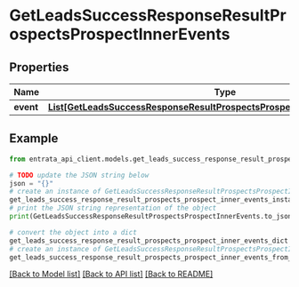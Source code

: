 # GetLeadsSuccessResponseResultProspectsProspectInnerEvents


## Properties

Name | Type | Description | Notes
------------ | ------------- | ------------- | -------------
**event** | [**List[GetLeadsSuccessResponseResultProspectsProspectInnerEventsEventInner]**](GetLeadsSuccessResponseResultProspectsProspectInnerEventsEventInner.md) |  | 

## Example

```python
from entrata_api_client.models.get_leads_success_response_result_prospects_prospect_inner_events import GetLeadsSuccessResponseResultProspectsProspectInnerEvents

# TODO update the JSON string below
json = "{}"
# create an instance of GetLeadsSuccessResponseResultProspectsProspectInnerEvents from a JSON string
get_leads_success_response_result_prospects_prospect_inner_events_instance = GetLeadsSuccessResponseResultProspectsProspectInnerEvents.from_json(json)
# print the JSON string representation of the object
print(GetLeadsSuccessResponseResultProspectsProspectInnerEvents.to_json())

# convert the object into a dict
get_leads_success_response_result_prospects_prospect_inner_events_dict = get_leads_success_response_result_prospects_prospect_inner_events_instance.to_dict()
# create an instance of GetLeadsSuccessResponseResultProspectsProspectInnerEvents from a dict
get_leads_success_response_result_prospects_prospect_inner_events_from_dict = GetLeadsSuccessResponseResultProspectsProspectInnerEvents.from_dict(get_leads_success_response_result_prospects_prospect_inner_events_dict)
```
[[Back to Model list]](../README.md#documentation-for-models) [[Back to API list]](../README.md#documentation-for-api-endpoints) [[Back to README]](../README.md)


